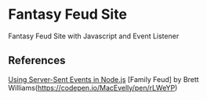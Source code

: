 # Fantasy Feud Site
Fantasy Feud Site with Javascript and Event Listener

## References
[Using Server-Sent Events in Node.js](https://www.digitalocean.com/community/tutorials/nodejs-server-sent-events-build-realtime-app)
[Family Feud] by Brett Williams(https://codepen.io/MacEvelly/pen/rLWeYP)
